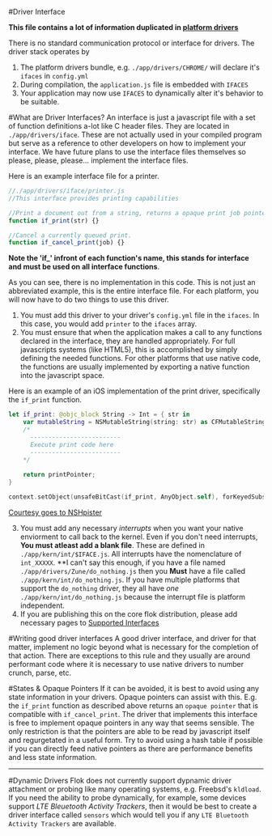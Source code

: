 #Driver Interface

**This file contains a lot of information duplicated in [platform drivers](./platform_drivers.md)**

There is no standard communication protocol or interface for drivers.  The driver stack operates by 

1. The platform drivers bundle, e.g. `./app/drivers/CHROME/` will declare it's `ifaces` in `config.yml`
2. During compilation, the `application.js` file is embedded with `IFACES`
3. Your application may now use `IFACES` to dynamically alter it's behavior to be suitable.

#What are Driver Interfaces?
An interface is just a javascript file with a set of function definitions a-lot like C header files.  They are located in `./app/drivers/iface`.  These are not actually used in your compiled program but serve as a reference to other developers on how to implement your interface.  We have future plans to use the interface files themselves so please, please, please... implement the interface files.

Here is an example interface file for a printer.

```js
//./app/drivers/iface/printer.js
//This interface provides printing capabilities

//Print a document out from a string, returns a opaque print job pointer. (job)
function if_print(str) {}

//Cancel a currently queued print.
function if_cancel_print(job) {}
```

**Note the 'if_' infront of each function's name, this stands for interface and must be used on all interface functions**.

As you can see, there is no implementation in this code.  This is not just an abbreviated example, this is the entire interface file.  For each platform, you will now have to do two things to use this driver.

1. You must add this driver to your driver's `config.yml` file in the `ifaces`.  In this case, you would add  `printer` to the `ifaces` array.
2. You must ensure that when the application makes a call to any functions declared in the interface, they are handled appropriately.  For full javascripts systems (like HTML5), this is accomplished by simply defining the needed functions.  For other platforms that use native code, the functions are usually implemented by exporting a native function into the javascript space.

Here is an example of an iOS implementation of the print driver, specifically the `if_print` function.
```swift
let if_print: @objc_block String -> Int = { str in
    var mutableString = NSMutableString(string: str) as CFMutableStringRef
    /*
      -------------------------
      Execute print code here
      -------------------------
    */
    
    return printPointer;    
}

context.setObject(unsafeBitCast(if_print, AnyObject.self), forKeyedSubscript: "if_print")
```
[Courtesy goes to NSHpister](http://nshipster.com/javascriptcore/)

3.  You must add any necessary *interrupts* when you want your native enviorment to call back to the kernel.  Even if you don't need interrupts, **You must atleast add a blank file**.  These are defined in `./app/kern/int/$IFACE.js`.  All interrupts have the nomenclature of `int_XXXXX`.  **I can't say this enough, if you have a file named `./app/drivers/Zune/do_nothing.js` then you **Must** have a file called `./app/kern/int/do_nothing.js`. If you have multiple platforms that support the `do_nothing` driver, they all have *one* `./app/kern/int/do_nothing.js` because the interrupt file is platform independent.
4.  If you are publishing this on the core flok distribution, please add necessary pages to [Supported Interfaces](./supported_interfaces/index.md)

#Writing good driver interfaces
A good driver interface, and driver for that matter, implement no logic beyond what is necessary for the completion of that action.  There are exceptions to this rule and they usually are around performant code where it is necessary to use native drivers to number crunch, parse, etc. 

#States & Opaque Pointers
If it can be avoided, it is best to avoid using any state information in your drivers.  Opaque pointers can assist with this.  E.g. the `if_print` function as described above returns an `opaque pointer` that is compatible with `if_cancel_print`.  The driver that implements this interface is free to implement opaque pointers in any way that seems sensible. The only restriction is that the pointers are able to be read by javascript itself and regurgetated in a useful form. Try to avoid using a hash table if possible if you can directly feed native pointers as there are performance benefits and less state information.

------


#Dynamic Drivers
Flok does not currently support dypnamic driver attachment or probing like many operating systems, e.g. Freebsd's `kldload`.  If you need the ability to probe dynamically, for example, some devices support *LTE Bleuetooth Activity Trackers*, then it would be best to create a driver interface called `sensors` which would tell you if any `LTE Bluetooth Activity Trackers` are available.


